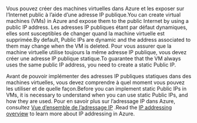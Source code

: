 <span data-ttu-id="04bb9-101">Vous pouvez créer des machines virtuelles dans Azure et les exposer sur l’Internet public à l’aide d’une adresse IP publique.</span><span class="sxs-lookup"><span data-stu-id="04bb9-101">You can create virtual machines (VMs) in Azure and expose them to the public Internet by using a public IP address.</span></span> <span data-ttu-id="04bb9-102">Les adresses IP publiques étant par défaut dynamiques, elles sont susceptibles de changer quand la machine virtuelle est supprimée.</span><span class="sxs-lookup"><span data-stu-id="04bb9-102">By default, Public IPs are dynamic and the address associated to them may change when the VM is deleted.</span></span> <span data-ttu-id="04bb9-103">Pour vous assurer que la machine virtuelle utilise toujours la même adresse IP publique, vous devez créer une adresse IP publique statique.</span><span class="sxs-lookup"><span data-stu-id="04bb9-103">To guarantee that the VM always uses the same public IP address, you need to create a static Public IP.</span></span> 

<span data-ttu-id="04bb9-104">Avant de pouvoir implémenter des adresses IP publiques statiques dans des machines virtuelles, vous devez comprendre à quel moment vous pouvez les utiliser et de quelle façon.</span><span class="sxs-lookup"><span data-stu-id="04bb9-104">Before you can implement static Public IPs in VMs, it is necessary to understand when you can use static Public IPs, and how they are used.</span></span> <span data-ttu-id="04bb9-105">Pour en savoir plus sur l’adressage IP dans Azure, consultez [Vue d’ensemble de l’adressage IP](../articles/virtual-network/virtual-network-ip-addresses-overview-arm.md) .</span><span class="sxs-lookup"><span data-stu-id="04bb9-105">Read the [IP addressing overview](../articles/virtual-network/virtual-network-ip-addresses-overview-arm.md) to learn more about IP addressing in Azure.</span></span>

